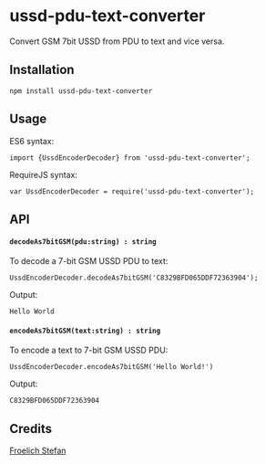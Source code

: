 # ussd-pdu-text-converter
Convert GSM 7bit USSD from PDU to text and vice versa.

## Installation
    npm install ussd-pdu-text-converter
    
## Usage
ES6 syntax:
    
    import {UssdEncoderDecoder} from 'ussd-pdu-text-converter';

RequireJS syntax:

    var UssdEncoderDecoder = require('ussd-pdu-text-converter');

## API

#### `decodeAs7bitGSM(pdu:string) : string`
To decode a 7-bit GSM USSD PDU to text:
        
    UssdEncoderDecoder.decodeAs7bitGSM('C8329BFD065DDF72363904');

Output:
    
    Hello World

#### `encodeAs7bitGSM(text:string) : string`

To encode a text to 7-bit GSM USSD PDU:

    UssdEncoderDecoder.encodeAs7bitGSM('Hello World!')

Output:

    C8329BFD065DDF72363904
    
## Credits

[Froelich Stefan](https://github.com/frostymarvelous/USSD-PDU-Converters)

